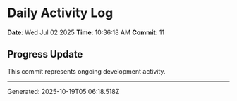 # Daily Activity Log

**Date**: Wed Jul 02 2025
**Time**: 10:36:18 AM
**Commit**: 11

## Progress Update

This commit represents ongoing development activity.

---
Generated: 2025-10-19T05:06:18.518Z
